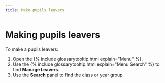 ```yaml
---
title: Make pupils leavers
---
```


# Making pupils leavers

To make a pupils leavers:

1. Open the {% include glossarytooltip.html explain="Menu" %}.
1. Use the {% include glossarytooltip.html explain="Menu Search" %} to find **Manage Leavers**.
1. Use the **Search** panel to find the class or year group